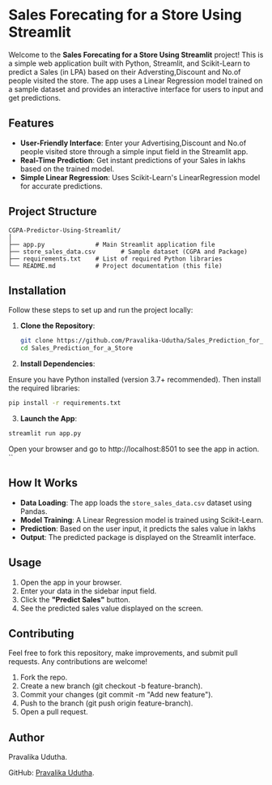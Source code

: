 # Sales Forecating for a Store Using Streamlit

Welcome to the **Sales Forecating for a Store Using Streamlit** project! This is a simple web application built with Python, Streamlit, and Scikit-Learn to predict a Sales (in LPA) based on their Adversting,Discount and No.of people visited the store. The app uses a Linear Regression model trained on a sample dataset and provides an interactive interface for users to input and get predictions.

## Features
- **User-Friendly Interface**: Enter your Advertising,Discount and No.of people visited store through a simple input field in the Streamlit app.
- **Real-Time Prediction**: Get instant predictions of your Sales in lakhs based on the trained model.
- **Simple Linear Regression**: Uses Scikit-Learn's LinearRegression model for accurate predictions.

## Project Structure
``` Pattern
CGPA-Predictor-Using-Streamlit/
│
├── app.py              # Main Streamlit application file
├── store_sales_data.csv       # Sample dataset (CGPA and Package)
├── requirements.txt    # List of required Python libraries
└── README.md           # Project documentation (this file)
```


## Installation
Follow these steps to set up and run the project locally:

1. **Clone the Repository**:
   ```bash
   git clone https://github.com/Pravalika-Udutha/Sales_Prediction_for_a_Store/.git
   cd Sales_Prediction_for_a_Store
   ```
2. **Install Dependencies**:

Ensure you have Python installed (version 3.7+ recommended). Then install the required libraries:

```bash
pip install -r requirements.txt
```
3. **Launch the App**:
```bash
streamlit run app.py
```
Open your browser and go to http://localhost:8501 to see the app in action.
``

## How It Works

- **Data Loading**: The app loads the `store_sales_data.csv` dataset using Pandas.  
- **Model Training**: A Linear Regression model is trained using Scikit-Learn.  
- **Prediction**: Based on the user input, it predicts the sales value in lakhs
- **Output**: The predicted package is displayed on the Streamlit interface.  

## Usage

1. Open the app in your browser.  
2. Enter your data  in the sidebar input field.  
3. Click the **"Predict Sales"** button.  
4. See the predicted sales value displayed on the screen.

## Contributing

Feel free to fork this repository, make improvements, and submit pull requests. Any contributions are welcome!

1. Fork the repo.
2. Create a new branch (git checkout -b feature-branch).
3. Commit your changes (git commit -m "Add new feature").
4. Push to the branch (git push origin feature-branch).
5. Open a pull request.


## Author

 Pravalika Udutha.
 
 GitHub: [Pravalika Udutha](https://github.com/Pravalika-Udutha).






